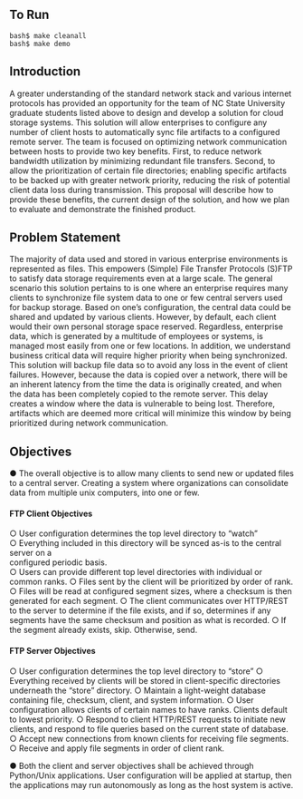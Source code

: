 ## To Run

`bash$ make cleanall`\
`bash$ make demo`

## Introduction

A greater understanding of the standard network stack and various internet protocols has
provided an opportunity for the team of NC State University graduate students listed above to
design and develop a solution for cloud storage systems. This solution will allow enterprises to
configure any number of client hosts to automatically sync file artifacts to a configured remote
server. The team is focused on optimizing network communication between hosts to provide two
key benefits. First, to reduce network bandwidth utilization by minimizing redundant file
transfers. Second, to allow the prioritization of certain file directories; enabling specific artifacts
to be backed up with greater network priority, reducing the risk of potential client data loss
during transmission. This proposal will describe how to provide these benefits, the current
design of the solution, and how we plan to evaluate and demonstrate the finished product.

## Problem Statement

The majority of data used and stored in various enterprise environments is represented as
files. This empowers (Simple) File Transfer Protocols (S)FTP to satisfy data storage
requirements even at a large scale. The general scenario this solution pertains to is one where an
enterprise requires many clients to synchronize file system data to one or few central servers
used for backup storage. Based on one’s configuration, the central data could be shared and
updated by various clients. However, by default, each client would their own personal storage
space reserved. Regardless, enterprise data, which is generated by a multitude of employees or
systems, is managed most easily from one or few locations. In addition, we understand business
critical data will require higher priority when being synchronized. This solution will backup file
data so to avoid any loss in the event of client failures. However, because the data is copied over
a network, there will be an inherent latency from the time the data is originally created, and when
the data has been completely copied to the remote server. This delay creates a window where the
data is vulnerable to being lost. Therefore, artifacts which are deemed more critical will
minimize this window by being prioritized during network communication.

## Objectives

● The overall objective is to allow many clients to send new or updated files to a central
  server. Creating a system where organizations can consolidate data from multiple unix
  computers, into one or few.
  #### FTP Client Objectives
  ○ User configuration determines the top level directory to “watch”\
  ○ Everything included in this directory will be synced as-is to the central server on a\
    configured periodic basis.\
  ○ Users can provide different top level directories with individual or common ranks.
  ○ Files sent by the client will be prioritized by order of rank.
  ○ Files will be read at configured segment sizes, where a checksum is then generated
    for each segment.
  ○ The client communicates over HTTP/REST to the server to determine if the file
    exists, and if so, determines if any segments have the same checksum and position as
    what is recorded.
  ○ If the segment already exists, skip. Otherwise, send.
  #### FTP Server Objectives
  ○ User configuration determines the top level directory to “store”
  ○ Everything received by clients will be stored in client-specific directories underneath
    the “store” directory.
  ○ Maintain a light-weight database containing file, checksum, client, and system
    information.
  ○ User configuration allows clients of certain names to have ranks. Clients default to
    lowest priority.
  ○ Respond to client HTTP/REST requests to initiate new clients, and respond to file
    queries based on the current state of database.
  ○ Accept new connections from known clients for receiving file segments.
  ○ Receive and apply file segments in order of client rank.
  
● Both the client and server objectives shall be achieved through Python/Unix applications.
User configuration will be applied at startup, then the applications may run autonomously
as long as the host system is active.
